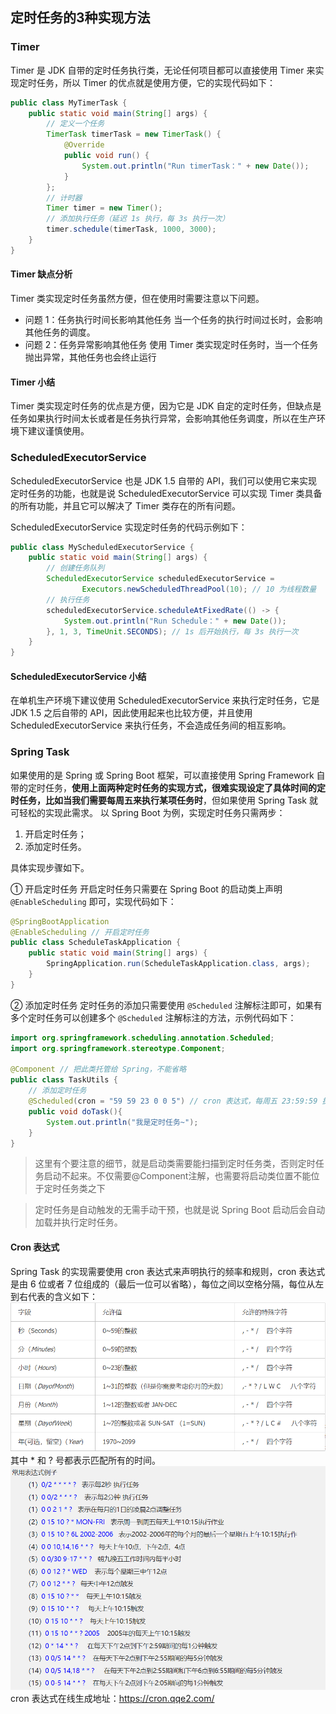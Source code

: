 ## 定时任务的3种实现方法
### Timer
Timer 是 JDK 自带的定时任务执行类，无论任何项目都可以直接使用 Timer 来实现定时任务，所以 Timer 的优点就是使用方便，它的实现代码如下：
```java
public class MyTimerTask {
    public static void main(String[] args) {
        // 定义一个任务
        TimerTask timerTask = new TimerTask() {
            @Override
            public void run() {
                System.out.println("Run timerTask：" + new Date());
            }
        };
        // 计时器
        Timer timer = new Timer();
        // 添加执行任务（延迟 1s 执行，每 3s 执行一次）
        timer.schedule(timerTask, 1000, 3000);
    }
}
```

#### Timer 缺点分析
Timer 类实现定时任务虽然方便，但在使用时需要注意以下问题。

- 问题 1：任务执行时间长影响其他任务
    当一个任务的执行时间过长时，会影响其他任务的调度。
- 问题 2：任务异常影响其他任务
    使用 Timer 类实现定时任务时，当一个任务抛出异常，其他任务也会终止运行
#### Timer 小结
Timer 类实现定时任务的优点是方便，因为它是 JDK 自定的定时任务，但缺点是任务如果执行时间太长或者是任务执行异常，会影响其他任务调度，所以在生产环境下建议谨慎使用。

### ScheduledExecutorService
ScheduledExecutorService 也是 JDK 1.5 自带的 API，我们可以使用它来实现定时任务的功能，也就是说 ScheduledExecutorService 可以实现 Timer 类具备的所有功能，并且它可以解决了 Timer 类存在的所有问题。

ScheduledExecutorService 实现定时任务的代码示例如下：
```java
public class MyScheduledExecutorService {
    public static void main(String[] args) {
        // 创建任务队列
        ScheduledExecutorService scheduledExecutorService =
                Executors.newScheduledThreadPool(10); // 10 为线程数量
        // 执行任务
        scheduledExecutorService.scheduleAtFixedRate(() -> {
            System.out.println("Run Schedule：" + new Date());
        }, 1, 3, TimeUnit.SECONDS); // 1s 后开始执行，每 3s 执行一次
    }
}
```
#### ScheduledExecutorService 小结
在单机生产环境下建议使用 ScheduledExecutorService 来执行定时任务，它是 JDK 1.5 之后自带的 API，因此使用起来也比较方便，并且使用 ScheduledExecutorService 来执行任务，不会造成任务间的相互影响。

### Spring Task
如果使用的是 Spring 或 Spring Boot 框架，可以直接使用 Spring Framework 自带的定时任务，**使用上面两种定时任务的实现方式，很难实现设定了具体时间的定时任务，比如当我们需要每周五来执行某项任务时**，但如果使用 Spring Task 就可轻松的实现此需求。
以 Spring Boot 为例，实现定时任务只需两步：
1. 开启定时任务；
2. 添加定时任务。
   
具体实现步骤如下。

① 开启定时任务
开启定时任务只需要在 Spring Boot 的启动类上声明 `@EnableScheduling` 即可，实现代码如下：
```java
@SpringBootApplication
@EnableScheduling // 开启定时任务
public class ScheduleTaskApplication {
    public static void main(String[] args) {
        SpringApplication.run(ScheduleTaskApplication.class, args);
    }
}
```
② 添加定时任务
定时任务的添加只需要使用 `@Scheduled` 注解标注即可，如果有多个定时任务可以创建多个 `@Scheduled` 注解标注的方法，示例代码如下：
```java
import org.springframework.scheduling.annotation.Scheduled;
import org.springframework.stereotype.Component;

@Component // 把此类托管给 Spring，不能省略
public class TaskUtils {
    // 添加定时任务
    @Scheduled(cron = "59 59 23 0 0 5") // cron 表达式，每周五 23:59:59 执行
    public void doTask(){
        System.out.println("我是定时任务~");
    }
}
```
> 这里有个要注意的细节，就是启动类需要能扫描到定时任务类，否则定时任务启动不起来。不仅需要@Component注解，也需要将启动类位置不能位于定时任务类之下

>定时任务是自动触发的无需手动干预，也就是说 Spring Boot 启动后会自动加载并执行定时任务。
#### Cron 表达式
Spring Task 的实现需要使用 cron 表达式来声明执行的频率和规则，cron 表达式是由 6 位或者 7 位组成的（最后一位可以省略），每位之间以空格分隔，每位从左到右代表的含义如下：
![Alt text](schedule\image.png)
其中 * 和 ? 号都表示匹配所有的时间。
![Alt text](schedule\image-1.png)
cron 表达式在线生成地址：https://cron.qqe2.com/

